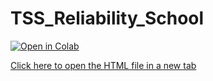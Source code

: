 # TSS_Reliability_School
[![Open in Colab](https://colab.research.google.com/assets/colab-badge.svg)](https://colab.research.google.com/github/hamidmousavi0/TSS_Reliability_School/blob/main/Reliability.ipynb)

<a href="[https://hamidmousavi0.github.io/TSS_Reliability_School/](https://hamidmousavi0.github.io/TSS_Reliability_School/))" target="_blank">Click here to open the HTML file in a new tab</a>


